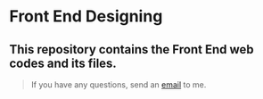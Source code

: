 # Front End Designing

## This repository contains the Front End web codes and its files.

> If you have any questions, send an [email](mailto:vidaaheidari@gmail.com) to me.
